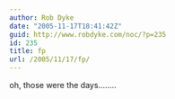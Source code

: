 ```yaml
---
author: Rob Dyke
date: "2005-11-17T18:41:42Z"
guid: http://www.robdyke.com/noc/?p=235
id: 235
title: fp
url: /2005/11/17/fp/
---
```

oh, those were the days........